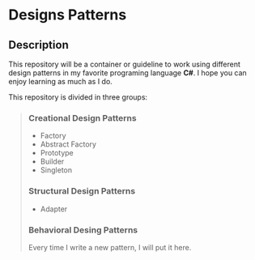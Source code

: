 # Designs Patterns 

## Description

This repository will be a container or guideline to work using different design patterns in my favorite programing language **C#**. I hope you can enjoy learning as much as I do.

This repository is divided in three groups:

> ### Creational Design Patterns
>
> + Factory
> + Abstract Factory
> + Prototype
> + Builder
> + Singleton
>
> ### Structural Design Patterns
>
> + Adapter
> 
> ### Behavioral Desing Patterns
>
> Every time I write a new pattern, I will put it here.

